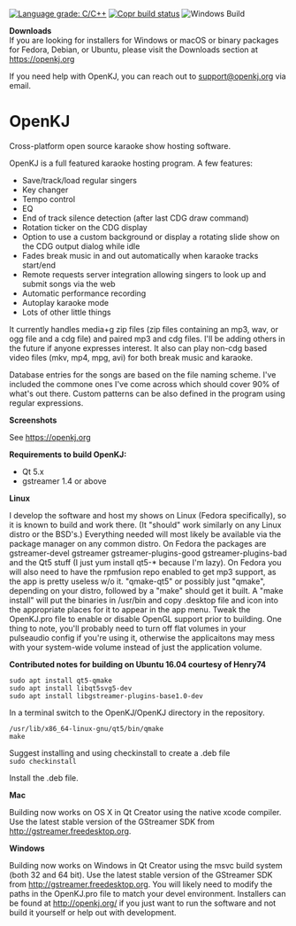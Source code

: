 [![Language grade: C/C++](https://img.shields.io/lgtm/grade/cpp/g/OpenKJ/OpenKJ.svg?logo=lgtm&logoWidth=18)](https://lgtm.com/projects/g/OpenKJ/OpenKJ/context:cpp)
[![Copr build status](https://copr.fedorainfracloud.org/coprs/openkj/OpenKJ-unstable/package/openkjtools/status_image/last_build.png)](https://copr.fedorainfracloud.org/coprs/openkj/OpenKJ-unstable/package/openkjtools/)
![Windows Build](https://github.com/github/docs/actions/workflows/windows-build.yml/badge.svg?branch=master)

**Downloads**  
If you are looking for installers for Windows or macOS or binary packages for Fedora, Debian, or Ubuntu, please visit the Downloads section at https://openkj.org

If you need help with OpenKJ, you can reach out to support@openkj.org via email.

OpenKJ
======

Cross-platform open source karaoke show hosting software.

OpenKJ is a full featured karaoke hosting program.
A few features:
* Save/track/load regular singers
* Key changer
* Tempo control
* EQ
* End of track silence detection (after last CDG draw command)
* Rotation ticker on the CDG display
* Option to use a custom background or display a rotating slide show on the CDG output dialog while idle
* Fades break music in and out automatically when karaoke tracks start/end
* Remote requests server integration allowing singers to look up and submit songs via the web
* Automatic performance recording
* Autoplay karaoke mode
* Lots of other little things

It currently handles media+g zip files (zip files containing an mp3, wav, or ogg file and a cdg file) and paired mp3 and cdg files.  I'll be adding others in the future if anyone expresses interest.  It also can play non-cdg based video files (mkv, mp4, mpg, avi) for both break music and karaoke.

Database entries for the songs are based on the file naming scheme.  I've included the commone ones I've come across which should cover 90% of what's out there. Custom patterns can be also defined in the program using regular expressions.


**Screenshots**
  
See https://openkj.org  
  
**Requirements to build OpenKJ:**

* Qt 5.x
* gstreamer 1.4 or above

**Linux**

I develop the software and host my shows on Linux (Fedora specifically), so it is known to build and work there.  (It "should" work similarly on any Linux distro or the BSD's.)  Everything needed will most likely be available via the package manager on any common distro.  On Fedora the packages are gstreamer-devel gstreamer gstreamer-plugins-good gstreamer-plugins-bad and the Qt5 stuff (I just yum install qt5-* because I'm lazy).  On Fedora you will also need to have the rpmfusion repo enabled to get mp3 support, as the app is pretty useless w/o it.  "qmake-qt5" or possibly just "qmake", depending on your distro, followed by a "make" should get it built. A "make install" will put the binaries in /usr/bin and copy .desktop file and icon into the appropriate places for it to appear in the app menu.  Tweak the OpenKJ.pro file to enable or disable OpenGL support prior to building.  One thing to note, you'll probably need to turn off flat volumes in your pulseaudio config if you're using it, otherwise the applicaitons may mess with your system-wide volume instead of just the application volume.

**Contributed notes for building on Ubuntu 16.04 courtesy of Henry74**  

```
sudo apt install qt5-qmake  
sudo apt install libqt5svg5-dev
sudo apt install libgstreamer-plugins-base1.0-dev
```

In a terminal switch to the OpenKJ/OpenKJ directory in the repository.  
```
/usr/lib/x86_64-linux-gnu/qt5/bin/qmake
make
```

Suggest installing and using checkinstall to create a .deb file  
`sudo checkinstall`

Install the .deb file.

**Mac**

Building now works on OS X in Qt Creator using the native xcode compiler.  Use the latest stable version of the GStreamer SDK from http://gstreamer.freedesktop.org.


**Windows**

Building now works on Windows in Qt Creator using the msvc build system (both 32 and 64 bit).  Use the latest stable version of the GStreamer SDK from http://gstreamer.freedesktop.org.  You will likely need to modify the paths in the OpenKJ.pro file to match your devel environment.  Installers can be found at http://openkj.org/ if you just want to run the software and not build it yourself or help out with development.

